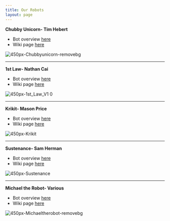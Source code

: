 ```yaml
---
title: Our Robots
layout: page
---
```


**Chubby Unicorn- Tim Hebert**
- Bot overview [here]()
- Wiki page [here](https://wiki.nhrl.io/wiki/index.php/Chubby_Unicorn)

![450px-Chubbyunicorn-removebg](https://user-images.githubusercontent.com/118695279/203150693-56be70a7-4e62-46f9-a450-8d328e9f467d.png)

---

**1st Law- Nathan Cai**
- Bot overview [here]()
- Wiki page [here](https://wiki.nhrl.io/wiki/index.php/1st_Law)


![450px-1st_Law_V1 0](https://user-images.githubusercontent.com/118695279/203150672-d094e81f-0ea1-40d5-86c5-d15bd9b525b1.jpg)

---

**Krikit- Mason Price**
- Bot overview [here]()
- Wiki page [here](https://wiki.nhrl.io/wiki/index.php/Krikit)


![450px-Krikit](https://user-images.githubusercontent.com/118695279/203150653-71d44141-52a9-41b8-8130-3090139d632e.png)

---

**Sustenance- Sam Herman**
- Bot overview [here]()
- Wiki page [here](https://wiki.nhrl.io/wiki/index.php/Sustenance)


![450px-Sustenance](https://user-images.githubusercontent.com/118695279/203150714-7119e064-387f-4e81-a292-ade189281e6a.jpg)

---

**Michael the Robot- Various**
- Bot overview [here]()
- Wiki page [here](https://wiki.nhrl.io/wiki/index.php/Michael_the_Robot)


![450px-Michaeltherobot-removebg](https://user-images.githubusercontent.com/118695279/203150731-8769943f-d21d-4be2-83da-446f20e7a13d.png)

